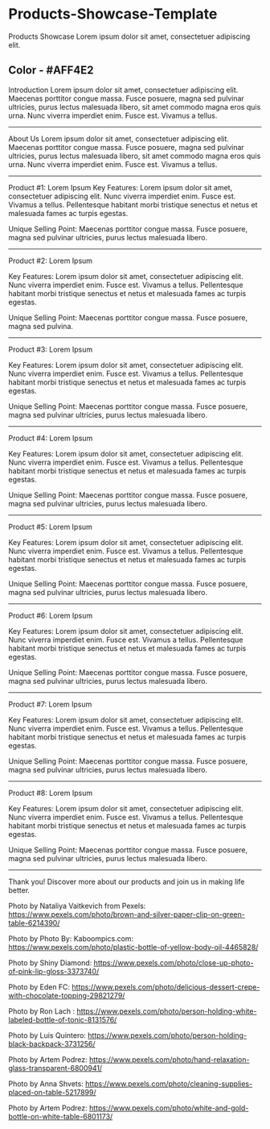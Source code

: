# Products-Showcase-Template

Products Showcase
Lorem ipsum dolor sit amet, consectetuer adipiscing elit.

Color - #AFF4E2
-----------------------------------------------------------------------------

Introduction
Lorem ipsum dolor sit amet, consectetuer adipiscing elit. Maecenas porttitor congue massa. Fusce posuere, magna sed pulvinar ultricies, purus lectus malesuada libero, sit amet commodo magna eros quis urna. Nunc viverra imperdiet enim. Fusce est. Vivamus a tellus.

-----------------------------------------------------------------------------

About Us
Lorem ipsum dolor sit amet, consectetuer adipiscing elit. Maecenas porttitor congue massa. Fusce posuere, magna sed pulvinar ultricies, purus lectus malesuada libero, sit amet commodo magna eros quis urna. Nunc viverra imperdiet enim. Fusce est. Vivamus a tellus.

------------------------------------------------------------------------------

Product #1: Lorem Ipsum
Key Features:
Lorem ipsum dolor sit amet, consectetuer adipiscing elit. 
Nunc viverra imperdiet enim. Fusce est. Vivamus a tellus.
Pellentesque habitant morbi tristique senectus et netus et malesuada fames ac turpis egestas. 

Unique Selling Point: Maecenas porttitor congue massa. Fusce posuere, magna sed pulvinar ultricies, purus lectus malesuada libero.

------------------------------------------------------------------------------

Product #2: Lorem Ipsum

Key Features:
Lorem ipsum dolor sit amet, consectetuer adipiscing elit. 
Nunc viverra imperdiet enim. Fusce est. Vivamus a tellus.
Pellentesque habitant morbi tristique senectus et netus et malesuada fames ac turpis egestas. 

Unique Selling Point: Maecenas porttitor congue massa. Fusce posuere, magna sed pulvina.

------------------------------------------------------------------------------

Product #3: Lorem Ipsum

Key Features:
Lorem ipsum dolor sit amet, consectetuer adipiscing elit. 
Nunc viverra imperdiet enim. Fusce est. Vivamus a tellus.
Pellentesque habitant morbi tristique senectus et netus et malesuada fames ac turpis egestas. 

Unique Selling Point: Maecenas porttitor congue massa. Fusce posuere, magna sed pulvinar ultricies, purus lectus malesuada libero.

-----------------------------------------------------------------------------

Product #4: Lorem Ipsum

Key Features:
Lorem ipsum dolor sit amet, consectetuer adipiscing elit. 
Nunc viverra imperdiet enim. Fusce est. Vivamus a tellus.
Pellentesque habitant morbi tristique senectus et netus et malesuada fames ac turpis egestas. 

Unique Selling Point: Maecenas porttitor congue massa. Fusce posuere, magna sed pulvinar ultricies, purus lectus malesuada libero.

-----------------------------------------------------------------------------

Product #5: Lorem Ipsum

Key Features:
Lorem ipsum dolor sit amet, consectetuer adipiscing elit. 
Nunc viverra imperdiet enim. Fusce est. Vivamus a tellus.
Pellentesque habitant morbi tristique senectus et netus et malesuada fames ac turpis egestas. 

Unique Selling Point: Maecenas porttitor congue massa. Fusce posuere, magna sed pulvinar ultricies, purus lectus malesuada libero.

----------------------------------------------------------------------------

Product #6: Lorem Ipsum

Key Features:
Lorem ipsum dolor sit amet, consectetuer adipiscing elit. 
Nunc viverra imperdiet enim. Fusce est. Vivamus a tellus.
Pellentesque habitant morbi tristique senectus et netus et malesuada fames ac turpis egestas. 

Unique Selling Point: Maecenas porttitor congue massa. Fusce posuere, magna sed pulvinar ultricies, purus lectus malesuada libero.

------------------------------------------------------------------------------

Product #7: Lorem Ipsum

Key Features:
Lorem ipsum dolor sit amet, consectetuer adipiscing elit. 
Nunc viverra imperdiet enim. Fusce est. Vivamus a tellus.
Pellentesque habitant morbi tristique senectus et netus et malesuada fames ac turpis egestas. 

Unique Selling Point: Maecenas porttitor congue massa. Fusce posuere, magna sed pulvinar ultricies, purus lectus malesuada libero.

----------------------------------------------------------------------------

Product #8: Lorem Ipsum

Key Features:
Lorem ipsum dolor sit amet, consectetuer adipiscing elit. 
Nunc viverra imperdiet enim. Fusce est. Vivamus a tellus.
Pellentesque habitant morbi tristique senectus et netus et malesuada fames ac turpis egestas. 

Unique Selling Point: Maecenas porttitor congue massa. Fusce posuere, magna sed pulvinar ultricies, purus lectus malesuada libero.

----------------------------------------------------------------------------

Thank you!
Discover more about our products and join us in making life better.


Photo by Nataliya Vaitkevich from Pexels: https://www.pexels.com/photo/brown-and-silver-paper-clip-on-green-table-6214390/

Photo by Photo By: Kaboompics.com: https://www.pexels.com/photo/plastic-bottle-of-yellow-body-oil-4465828/

Photo by Shiny Diamond: https://www.pexels.com/photo/close-up-photo-of-pink-lip-gloss-3373740/

Photo by Eden FC: https://www.pexels.com/photo/delicious-dessert-crepe-with-chocolate-topping-29821279/

Photo by Ron Lach : https://www.pexels.com/photo/person-holding-white-labeled-bottle-of-tonic-8131576/

Photo by Luis Quintero: https://www.pexels.com/photo/person-holding-black-backpack-3731256/

Photo by Artem Podrez: https://www.pexels.com/photo/hand-relaxation-glass-transparent-6800941/

Photo by Anna Shvets: https://www.pexels.com/photo/cleaning-supplies-placed-on-table-5217899/

Photo by Artem Podrez: https://www.pexels.com/photo/white-and-gold-bottle-on-white-table-6801173/

